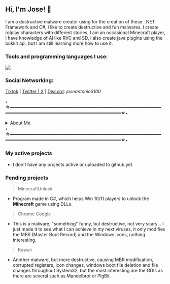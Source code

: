 ## Hi, I'm Jose! 👋

I am a destructive malware creator using for the creation of these: .NET Framework and C#, I like to create destructive and fun malwares, I create rolplay characters with different stories, I am an occasional Minecraft player, I have knowledge of AI like RVC and SD, I also create java plugins using the bukkit api, but I am still learning more how to use it.

### Tools and programming languages I use:
![](https://skillicons.dev/icons?i=idea,vscode,visualstudio,cs,net,discordjs,java,js,nodejs,py)

### Social Networking:

[Tiktok](https://tiktok.com/@joseantonio3100_) | [Twitter | X](https://x.com/Joseantonio3100) | [Discord](https://discordapp.com/users/971813292102266920): *joseantonio3100*

꘎☆━━━━━━━━━━━━━━━━━━━━━━━━━━━━━━━━━━━━━━━━━━━━━━━━━━━━━━━━━━━━☆꘎
<details>
  
<summary>About Me</summary>

  * **Name:** José Antonio
  * **Games I have played:** Minecraft, Roblox, Stumble Guys, Asphalt and Doki Doki Literature Club
  * **Favorite Games:** Minecraft, Asphalt and Stumble Guys
  * **Hobbies:** Playing games, creating malware or something related to GDI and creating and developing characters.
  * **Where I live?:** Mexico
  * **I speak:** Spanish (Always) and English (5%)
  
</details>
꘎☆━━━━━━━━━━━━━━━━━━━━━━━━━━━━━━━━━━━━━━━━━━━━━━━━━━━━━━━━━━━━☆꘎

### My active projects

* I don't have any projects active or uploaded to github yet.

### Pending projects

> MinecraftUnlock
* Program made in C#, which helps Win 10/11 players to unlock the **Minecraft** game using DLLs.

> Chrome Google
* This is a malware, "something" funny, but destructive, not very scary... I just made it to see what I can achieve in my next viruses, it only modifies the MBR (Master Boot Record) and the Windows icons, nothing interesting.

> Kawaii
* Another malware, but more destructive, causing MBR modification, corrupted registers, icon changes, windows boot file deletion and file changes throughout System32, but the most interesting are the GDIs as there are several such as Mandelbrot or PlgBit. 
